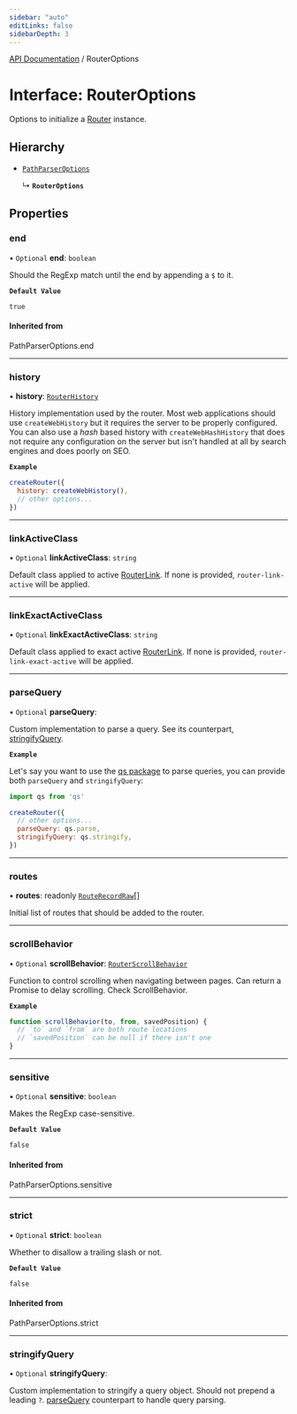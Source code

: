 ```yaml
---
sidebar: "auto"
editLinks: false
sidebarDepth: 3
---
```


[API Documentation](../index.md) / RouterOptions

# Interface: RouterOptions

Options to initialize a [Router](Router.md) instance.

## Hierarchy

- [`PathParserOptions`](../index.md#pathparseroptions)

  ↳ **`RouterOptions`**

## Properties

### end

• `Optional` **end**: `boolean`

Should the RegExp match until the end by appending a `$` to it.

**`Default Value`**

`true`

#### Inherited from

PathParserOptions.end

___

### history

• **history**: [`RouterHistory`](RouterHistory.md)

History implementation used by the router. Most web applications should use
`createWebHistory` but it requires the server to be properly configured.
You can also use a _hash_ based history with `createWebHashHistory` that
does not require any configuration on the server but isn't handled at all
by search engines and does poorly on SEO.

**`Example`**

```js
createRouter({
  history: createWebHistory(),
  // other options...
})
```

___

### linkActiveClass

• `Optional` **linkActiveClass**: `string`

Default class applied to active [RouterLink](../index.md#routerlink). If none is provided,
`router-link-active` will be applied.

___

### linkExactActiveClass

• `Optional` **linkExactActiveClass**: `string`

Default class applied to exact active [RouterLink](../index.md#routerlink). If none is provided,
`router-link-exact-active` will be applied.

___

### parseQuery

• `Optional` **parseQuery**: 

Custom implementation to parse a query. See its counterpart,
[stringifyQuery](RouterOptions.md#stringifyquery).

**`Example`**

Let's say you want to use the [qs package](https://github.com/ljharb/qs)
to parse queries, you can provide both `parseQuery` and `stringifyQuery`:
```js
import qs from 'qs'

createRouter({
  // other options...
  parseQuery: qs.parse,
  stringifyQuery: qs.stringify,
})
```

___

### routes

• **routes**: readonly [`RouteRecordRaw`](../index.md#routerecordraw)[]

Initial list of routes that should be added to the router.

___

### scrollBehavior

• `Optional` **scrollBehavior**: [`RouterScrollBehavior`](RouterScrollBehavior.md)

Function to control scrolling when navigating between pages. Can return a
Promise to delay scrolling. Check ScrollBehavior.

**`Example`**

```js
function scrollBehavior(to, from, savedPosition) {
  // `to` and `from` are both route locations
  // `savedPosition` can be null if there isn't one
}
```

___

### sensitive

• `Optional` **sensitive**: `boolean`

Makes the RegExp case-sensitive.

**`Default Value`**

`false`

#### Inherited from

PathParserOptions.sensitive

___

### strict

• `Optional` **strict**: `boolean`

Whether to disallow a trailing slash or not.

**`Default Value`**

`false`

#### Inherited from

PathParserOptions.strict

___

### stringifyQuery

• `Optional` **stringifyQuery**: 

Custom implementation to stringify a query object. Should not prepend a leading `?`.
[parseQuery](RouterOptions.md#parsequery) counterpart to handle query parsing.
